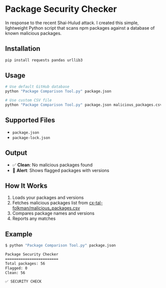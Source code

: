 # Package Security Checker

In response to the recent Shai-Hulud attack. I created this simple, lightweight Python script that scans npm packages against a database of known malicious packages.

## Installation

```bash
pip install requests pandas urllib3
```

## Usage

```bash
# Use default GitHub database
python "Package Comparison Tool.py" package.json

# Use custom CSV file
python "Package Comparison Tool.py" package.json malicious_packages.csv
```

## Supported Files

- `package.json`
- `package-lock.json`

## Output

- ✅ **Clean**: No malicious packages found
- 🚨 **Alert**: Shows flagged packages with versions

## How It Works

1. Loads your packages and versions
2. Fetches malicious packages list from [cx-tal-folkman/malicious_packages.csv](https://gist.github.com/cx-tal-folkman/d507b095048b7ad02badfe9a99fe4002)
3. Compares package names and versions
4. Reports any matches

## Example

```bash
$ python "Package Comparison Tool.py" package.json

Package Security Checker
========================
Total packages: 56
Flagged: 0
Clean: 56

✅ SECURITY CHECK
